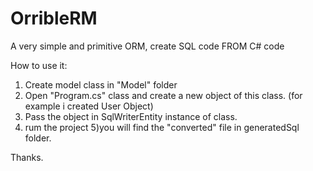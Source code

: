 # OrribleRM
A very simple and primitive ORM, create SQL code FROM C# code

How to use it:

1) Create model class in "Model" folder
2) Open "Program.cs" class and create a new object of this class. (for example i created User Object)
3) Pass the object in SqlWriterEntity instance of class.
4) rum the project
5)you will find the "converted" file in generatedSql folder.

Thanks.
